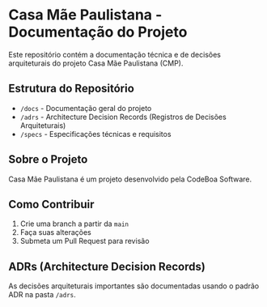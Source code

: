 # Casa Mãe Paulistana - Documentação do Projeto

Este repositório contém a documentação técnica e de decisões arquiteturais do projeto Casa Mãe Paulistana (CMP).

## Estrutura do Repositório

- `/docs` - Documentação geral do projeto
- `/adrs` - Architecture Decision Records (Registros de Decisões Arquiteturais)
- `/specs` - Especificações técnicas e requisitos

## Sobre o Projeto

Casa Mãe Paulistana é um projeto desenvolvido pela CodeBoa Software.

## Como Contribuir

1. Crie uma branch a partir da `main`
2. Faça suas alterações
3. Submeta um Pull Request para revisão

## ADRs (Architecture Decision Records)

As decisões arquiteturais importantes são documentadas usando o padrão ADR na pasta `/adrs`.
